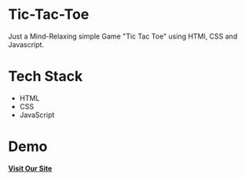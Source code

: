 # Tic-Tac-Toe
Just a Mind-Relaxing simple Game "Tic Tac Toe" using HTMl, CSS and Javascript.

# Tech Stack
* HTML
* CSS
* JavaScript

# Demo
<a href="https://tic-tac-toe-virid-phi.vercel.app/"><b>Visit Our Site</b></a> 
